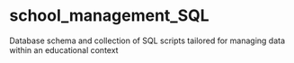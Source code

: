 # school_management_SQL
Database schema and collection of SQL scripts tailored for managing data within an educational context
